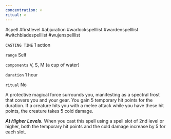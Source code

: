 ```yaml
---
concentration: 𐄂
ritual: 𐄂
---
```

#spell #firstlevel #abjuration #warlockspelllist #wardenspelllist #witchbladespelllist #wujenspelllist

`CASTING TIME`
1 action

`range`
Self

`components`
V, S, M (a cup of water)

`duration`
1 hour

`ritual`
No

A protective magical force surrounds you, manifesting as a spectral frost that covers you and your gear. You gain 5 temporary hit points for the duration. If a creature hits you with a melee attack while you have these hit points, the creature takes 5 cold damage.

**_At Higher Levels._** When you cast this spell using a spell slot of 2nd level or higher, both the temporary hit points and the cold damage increase by 5 for each slot.